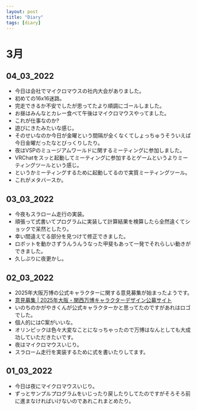 ```yaml
---
layout: post
title: "Diary"
tags: [diary]
---
```


# 3月
## 04_03_2022
* 今日は会社でマイクロマウスの社内大会がありました。
* 初めての16x16迷路。
* 完走できるか不安でしたが思ってたより順調にゴールしました。
* お昼はみんなとカレー食べて午後はマイクロマウスやってました。
* これが仕事なのか?
* 遊びにきたみたいな感じ。
* そのせいなのか今日が金曜という間隔が全くなくてしょっちゅうそういえば今日金曜だったなとびっくりしたり。
* 夜はVSPのミュージアムワールドに関するミーティングに参加しました。
* VRChatをスッと起動してミーティングに参加するとゲームというよりミーティングツールという感じ。
* というかミーティングするために起動してるので実質ミーティングツール。
* これがメタバースか。

## 03_03_2022
* 今夜もスラローム走行の実装。
* 頑張って式書いてプログラムに実装して計算結果を検算したら全然違くてショックで呆然としたり。
* 幸い間違えてる部分を見つけて修正できました。
* ロボットを動かさずうんうんうなった甲斐もあって一発でそれらしい動きができました。
* 久しぶりに夜更かし。

## 02_03_2022
* 2025年大阪万博の公式キャラクターに関する意見募集が始まったようです。
* [意見募集 | 2025年大阪・関西万博キャラクターデザイン公募サイト](https://character.expo2025.or.jp/publiccomment.html)
* いのちのかがやきくんが公式キャラクターかと思ってたのですがあれはロゴでした。
* 個人的にはC案がいいな。
* オリンピックは色々大変なことになっちゃったので万博はなんとしても大成功していただきたいです。
* 夜はマイクロマウスいじり。
* スラローム走行を実装するために式を書いたりしてます。

## 01_03_2022
* 今日は夜にマイクロマウスいじり。
* ずっとサンプルプログラムをいじったり戻したりしてたのですがそろそろ前に進まなければいけないのであれこれまとめたり。
